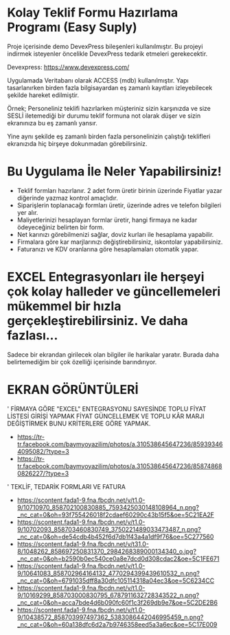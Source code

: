 # Kolay Teklif Formu Hazırlama Programı (Easy Suply)

  Proje içerisinde demo DevexPress bileşenleri kullanılmıştır. Bu projeyi indirmek isteyenler öncelikle DevexPress tedarik etmeleri gerekecektir.

  Devexpress: https://www.devexpress.com/

  Uygulamada Veritabanı olarak ACCESS (mdb) kullanılmıştır. Yapı tasarlanırken birden fazla bilgisayardan eş zamanlı kayıtları izleyebilecek şekilde hareket edilmiştir.

Örnek; 
  Personeliniz teklifi hazırlarken müşteriniz sizin karşınızda ve size SESLİ iletemediği bir durumu teklif formuna not olarak düşer ve sizin ekranınıza bu eş zamanlı yansır.

  Yine aynı şekilde eş zamanlı birden fazla personelinizin çalıştığı teklifleri ekranızıda hiç birşeye dokunmadan görebilirsiniz.

# Bu Uygulama İle Neler Yapabilirsiniz!

  * Teklif formları hazırlanır. 2 adet form üretir birinin üzerinde Fiyatlar yazar diğerinde yazmaz kontrol amaçlıdır.
  * Siparişlerin toplanacağı formları üretir, üzerinde adres ve telefon bilgileri yer alır.
  * Maliyetlerinizi hesaplayan formlar üretir, hangi firmaya ne kadar ödeyeceğiniz belirten bir form.
  * Net karınızı görebilmenizi sağlar, doviz kurları ile hesaplama yapabilir.
  * Firmalara göre kar marjlarınızı değiştirebilirsiniz, iskontolar yapabilirsiniz.
  * Faturanızı ve KDV oranlarına göre hesaplamaları otomatik yapar.
  
# EXCEL Entegrasyonları ile herşeyi çok kolay halleder ve güncellemeleri mükemmel bir hızla gerçekleştirebilirsiniz. Ve daha fazlası...
 
Sadece bir ekrandan girilecek olan bilgiler ile harikalar yaratır. Burada daha belirtemediğim bir çok özelliği içerisinde barındırıyor.
  
# EKRAN GÖRÜNTÜLERİ

  ' FİRMAYA GÖRE "EXCEL" ENTEGRASYONU SAYESİNDE TOPLU FİYAT LİSTESİ GİRİŞİ YAPMAK FİYAT GÜNCELLEMEK VE TOPLU KÂR MARJI DEĞİŞTİRMEK BUNU KRİTERLERE GÖRE YAPMAK.
  * https://tr-tr.facebook.com/baymyoyazilim/photos/a.310538645647236/859393464095082/?type=3
  * https://tr-tr.facebook.com/baymyoyazilim/photos/a.310538645647236/858748680826227/?type=3

  ' TEKLİF, TEDARİK FORMLARI VE FATURA
  * https://scontent.fada1-9.fna.fbcdn.net/v/t1.0-9/10710970_858702100830885_7593425030148108964_n.png?_nc_cat=0&oh=93f755426018f2cdaef60290c43b15f5&oe=5C21EA2F
  * https://scontent.fada1-9.fna.fbcdn.net/v/t1.0-9/10702093_858703460830749_3750221489033473487_n.png?_nc_cat=0&oh=de54cdb4b452f6d7db1f43a4a1df9f76&oe=5C277560
  * https://scontent.fada1-9.fna.fbcdn.net/v/t31.0-8/1048262_858697250831370_2984268389000134340_o.jpg?_nc_cat=0&oh=b2590b0ec540ce0a8e7dcd0d308cdac2&oe=5C1FE671
  * https://scontent.fada1-9.fna.fbcdn.net/v/t1.0-9/10641083_858702964164132_4770294399439610532_n.png?_nc_cat=0&oh=6791035dff8a30dfc105114318a04ec3&oe=5C6234CC
  * https://scontent.fada1-9.fna.fbcdn.net/v/t1.0-9/10169299_858703000830795_6787911632728343522_n.png?_nc_cat=0&oh=acca7bde4d6b090fc60f1c3f269db9e7&oe=5C2DE2B6
  * https://scontent.fada1-9.fna.fbcdn.net/v/t1.0-9/10438572_858703997497362_5383086442046995459_n.png?_nc_cat=0&oh=60a138dfc6d2a7b9746358eed5a3a6ec&oe=5C17E009

